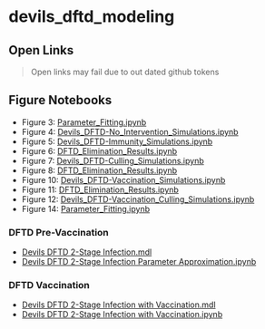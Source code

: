 # devils_dftd_modeling

## Open Links
 > Open links may fail due to out dated github tokens
 
## Figure Notebooks
 - Figure 3: [Parameter_Fitting.ipynb](https://github.com/StochSS/devils_dftd_modeling/blob/develop/Parameter_Fitting.ipynb)
 - Figure 4: [Devils_DFTD-No_Intervention_Simulations.ipynb](https://github.com/StochSS/devils_dftd_modeling/blob/develop/Devils_DFTD-No_Intervention_Simulations.ipynb)
 - Figure 5: [Devils_DFTD-Immunity_Simulations.ipynb](https://github.com/StochSS/devils_dftd_modeling/blob/develop/Devils_DFTD-Immunity_Simulations.ipynb)
 - Figure 6: [DFTD_Elimination_Results.ipynb](https://github.com/StochSS/devils_dftd_modeling/blob/develop/DFTDElimination/DFTD_Elimination_Results.ipynb)
 - Figure 7: [Devils_DFTD-Culling_Simulations.ipynb](https://github.com/StochSS/devils_dftd_modeling/blob/develop/Devils_DFTD-Culling_Simulations.ipynb)
 - Figure 8: [DFTD_Elimination_Results.ipynb](https://github.com/StochSS/devils_dftd_modeling/blob/develop/DFTDElimination/DFTD_Elimination_Results.ipynb)
 - Figure 10: [Devils_DFTD-Vaccination_Simulations.ipynb](https://github.com/StochSS/devils_dftd_modeling/blob/develop/Devils_DFTD-Vaccination_Simulations.ipynb)
 - Figure 11: [DFTD_Elimination_Results.ipynb](https://github.com/StochSS/devils_dftd_modeling/blob/develop/DFTDElimination/DFTD_Elimination_Results.ipynb)
 - Figure 12: [Devils_DFTD-Vaccination_Culling_Simulations.ipynb](https://github.com/StochSS/devils_dftd_modeling/blob/develop/Devils_DFTD-Vaccination_Culling_Simulations.ipynb)
 - Figure 14: [Parameter_Fitting.ipynb](https://github.com/StochSS/devils_dftd_modeling/blob/develop/Parameter_Fitting.ipynb)

### DFTD Pre-Vaccination
 - [Devils DFTD 2-Stage Infection.mdl](https://open.stochss.org?open=https://raw.githubusercontent.com/StochSS/devils_dftd_modeling/develop/Devils%20DFTD%202-Stage%20Infection.mdl?token=AKUOBDQQI3QSVUK5O4ZUF3LBRETXK)
 - [Devils DFTD 2-Stage Infection Parameter Approximation.ipynb](https://open.stochss.org?open=https://raw.githubusercontent.com/StochSS/devils_dftd_modeling/develop/Devils%20DFTD%202-Stage%20Infection%20Parameter%20Approximation.ipynb?token=AKUOBDSX6MAJJBPVIX7AEJLBRETQE)

### DFTD Vaccination
 - [Devils DFTD 2-Stage Infection with Vaccination.mdl](https://open.stochss.org?open=https://raw.githubusercontent.com/StochSS/devils_dftd_modeling/develop/Devils%20DFTD%202-Stage%20Infection%20with%20Vaccination.mdl?token=AKUOBDR73O774CIK4XIV2RTBRETUW)
 - [Devils DFTD 2-Stage Infection with Vaccination.ipynb](https://open.stochss.org?open=https://raw.githubusercontent.com/StochSS/devils_dftd_modeling/develop/Devils%20DFTD%202-Stage%20Infection%20with%20Vaccination.ipynb?token=AKUOBDU2G3ZCE6DTH5DMAUTBRETSY)
